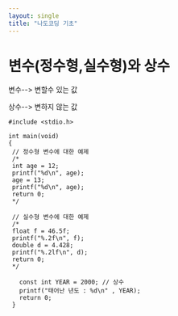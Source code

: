 ```yaml
---
layout: single
title: "나도코딩 기초"
---
```


# __변수(정수형,실수형)와 상수__
  
변수--> 변할수 있는 값

상수--> 변하지 않는 값

 ```
#include <stdio.h>

int main(void)
{
  // 정수형 변수에 대한 예제
  /*
  int age = 12;
  printf("%d\n", age);
  age = 13;
  printf("%d\n", age);
  return 0;
  */

  // 실수형 변수에 대한 예제
  /*
  float f = 46.5f;
  printf("%.2f\n", f);
  double d = 4.428;
  printf("%.2lf\n", d);
  return 0;
  */

    const int YEAR = 2000; // 상수
    printf("태어난 년도 : %d\n" , YEAR);
    return 0;
  }
 ```
